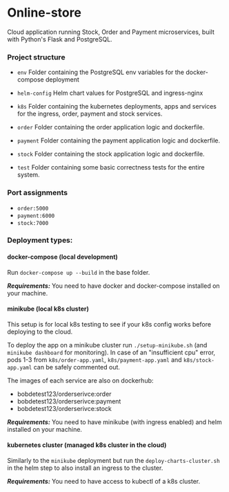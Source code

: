 # Online-store
Cloud application running Stock, Order and Payment microservices, built with Python's Flask and PostgreSQL.

### Project structure

* `env`
    Folder containing the PostgreSQL env variables for the docker-compose deployment

* `helm-config`
   Helm chart values for PostgreSQL and ingress-nginx

* `k8s`
    Folder containing the kubernetes deployments, apps and services for the ingress, order, payment and stock services.

* `order`
    Folder containing the order application logic and dockerfile.

* `payment`
    Folder containing the payment application logic and dockerfile.

* `stock`
    Folder containing the stock application logic and dockerfile.

* `test`
    Folder containing some basic correctness tests for the entire system.

### Port assignments

* `order:5000`
* `payment:6000`
* `stock:7000`

### Deployment types:

#### docker-compose (local development)

Run `docker-compose up --build` in the base folder.

***Requirements:*** You need to have docker and docker-compose installed on your machine.

#### minikube (local k8s cluster)

This setup is for local k8s testing to see if your k8s config works before deploying to the cloud.

To deploy the app on a minikube cluster run  `./setup-minikube.sh` (and `minikube dashboard` for monitoring). In case of an "insufficient cpu" error, pods 1-3 from `k8s/order-app.yaml`, `k8s/payment-app.yaml` and `k8s/stock-app.yaml` can be safely commented out.

The images of each service are also on dockerhub:
- bobdetest123/orderserivce:order
- bobdetest123/orderserivce:payment
- bobdetest123/orderserivce:stock


***Requirements:*** You need to have minikube (with ingress enabled) and helm installed on your machine.

#### kubernetes cluster (managed k8s cluster in the cloud)

Similarly to the `minikube` deployment but run the `deploy-charts-cluster.sh` in the helm step to also install an ingress to the cluster.

***Requirements:*** You need to have access to kubectl of a k8s cluster.

